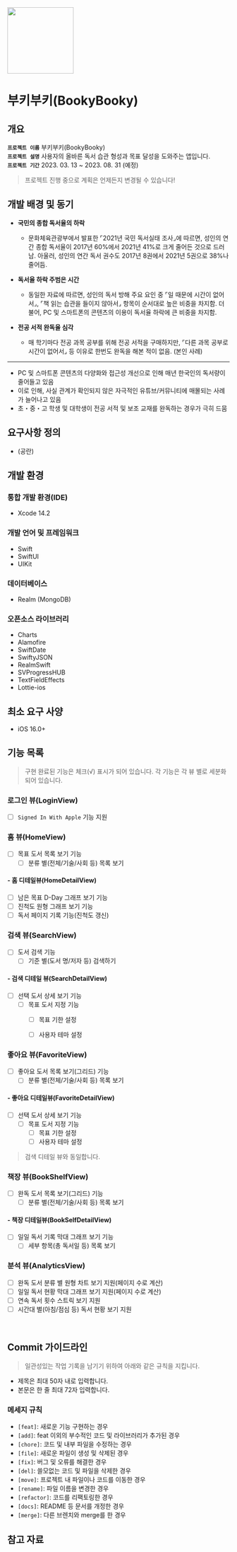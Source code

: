 <img src="https://user-images.githubusercontent.com/21079970/224593183-bb6b4657-3521-4fd9-a478-ae578bc05503.png" align="center" width="150" height="150">

# 부키부키(BookyBooky)
## 개요

**`프로젝트 이름`** 부키부키(BookyBooky) <br>
**`프로젝트 설명`** 사용자의 올바른 독서 습관 형성과 목표 달성을 도와주는 앱입니다. <br>
**`프로젝트 기간`** 2023. 03. 13 ~ 2023. 08. 31 (예정) <br>

> 프로젝트 진행 중으로 계획은 언제든지 변경될 수 있습니다!

## 개발 배경 및 동기

* **국민의 종합 독서율의 하락**
  + 문화체육관광부에서 발표한 ⌜2021년 국민 독서실태 조사⌟에 따르면, 성인의 연간 종합 독서율이 2017년 60%에서 2021년 41%로 크게 줄어든 것으로 드러남. 아울러, 성인의 연간 독서 권수도 2017년 8권에서 2021년 5권으로 38%나 줄어듬.
  
* **독서율 하락 주범은 시간**
  + 동일한 자료에 따르면, 성인의 독서 방해 주요 요인 중 ⌜일 때문에 시간이 없어서⌟, ⌜책 읽는 습관을 들이지 않아서⌟ 항목이 순서대로 높은 비중을 차지함. 더불어, PC 및 스마트폰의 콘텐츠의 이용이 독서율 하락에 큰 비중을 차지함.
  
* **전공 서적 완독율 심각**
  + 매 학기마다 전공 과목 공부를 위해 전공 서적을 구매하지만, ⌜다른 과목 공부로 시간이 없어서⌟ 등 이유로 한번도 완독을 해본 적이 없음. (본인 사례)
  
---  

* PC 및 스마트폰 콘텐츠의 다양화와 접근성 개선으로 인해 매년 한국인의 독서량이 줄어들고 있음 
* 이로 인해, 사실 관계가 확인되지 않은 자극적인 유튜브/커뮤니티에 매몰되는 사례가 늘어나고 있음
* 초・중・고 학생 및 대학생이 전공 서적 및 보조 교재를 완독하는 경우가 극히 드뭄

## 요구사항 정의

* (공란)

## 개발 환경

### 통합 개발 환경(IDE)

* Xcode 14.2

### 개발 언어 및 프레임워크

* Swift
* SwiftUI
* UIKit

### 데이터베이스

* Realm (MongoDB)

### 오픈소스 라이브러리

* Charts
* Alamofire
* SwiftDate
* SwiftyJSON
* RealmSwift
* SVProgressHUB
* TextFieldEffects
* Lottie-ios

## 최소 요구 사양

* iOS 16.0+

## 기능 목록

> 구현 완료된 기능은 체크(√) 표시가 되어 있습니다.
> 각 기능은 각 뷰 별로 세분화되어 있습니다.

### 로그인 뷰(LoginView)

- [ ] `Signed In With Apple` 기능 지원

### 홈 뷰(HomeView)

- [ ] 목표 도서 목록 보기 기능
  - [ ] 분류 별(전체/기술/사회 등) 목록 보기

#### - 홈 디테일뷰(HomeDetailView)

- [ ] 남은 목표 D-Day 그래프 보기 기능
- [ ] 진척도 원형 그래프 보기 기능
- [ ] 독서 페이지 기록 기능(진척도 갱신)

### 검색 뷰(SearchView)

- [ ] 도서 검색 기능
  - [ ] 기준 별(도서 명/저자 등) 검색하기

#### - 검색 디테일 뷰(SearchDetailView)

- [ ] 선택 도서 상세 보기 기능
  - [ ] 목표 도서 지정 기능
    - [ ] 목표 기한 설정
    - [ ] 사용자 테마 설정
 
 
### 좋아요 뷰(FavoriteView)

- [ ] 좋아요 도서 목록 보기(그리드) 기능
  - [ ] 분류 별(전체/기술/사회 등) 목록 보기
  
#### - 좋아요 디테일뷰(FavoriteDetailView)

- [ ] 선택 도서 상세 보기 기능
  - [ ] 목표 도서 지정 기능
    - [ ] 목표 기한 설정
    - [ ] 사용자 테마 설정

> 검색 디테일 뷰와 동일합니다.
 
### 책장 뷰(BookShelfView)

- [ ] 완독 도서 목록 보기(그리드) 기능
  - [ ] 분류 별(전체/기술/사회 등) 목록 보기

#### - 책장 디테일뷰(BookSelfDetailView)

- [ ] 일일 독서 기록 막대 그래프 보기 기능
  - [ ] 세부 항목(총 독서일 등) 목록 보기 

### 분석 뷰(AnalyticsView)

- [ ] 완독 도서 분류 별 원형 차트 보기 지원(페이지 수로 계산) 
- [ ] 일일 독서 현황 막대 그래프 보기 지원(페이지 수로 계산)
- [ ] 연속 독서 횟수 스트릭 보기 지원
- [ ] 시간대 별(아침/점심 등) 독서 현황 보기 지원

<br>

## Commit 가이드라인

> 일관성있는 작업 기록을 남기기 위하여 아래와 같은 규칙을 지킵니다.

* 제목은 최대 50자 내로 입력합니다.
* 본문은 한 줄 최대 72자 입력합니다.

### 메세지 규칙

* `[feat]`: 새로운 기능 구현하는 경우
* `[add]`: feat 이외의 부수적인 코드 및 라이브러리가 추가된 경우 
* `[chore]`: 코드 및 내부 파일을 수정하는 경우
* `[file]`: 새로운 파일이 생성 및 삭제된 경우
* `[fix]`: 버그 및 오류를 해결한 경우 
* `[del]`: 쓸모없는 코드 및 파일을 삭제한 경우 
* `[move]`: 프로젝트 내 파일이나 코드를 이동한 경우
* `[rename]`: 파일 이름을 변경한 경우 
* `[refactor]`: 코드를 리팩토링한 경우
* `[docs]`: README 등 문서를 개정한 경우 
* `[merge]`: 다른 브렌치와 merge를 한 경우 


## 참고 자료


